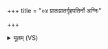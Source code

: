 +++
title = "०४ प्रातःप्रातर्गृहपतिर्नो अग्निः"

+++
<details><summary>मूलम् (VS)</summary>

प्रा॒तःप्रा॑तर्गृ॒हप॑तिर्नो अ॒ग्निः सा॒यंसा॑यं सौमन॒सस्य॑ दा॒ता।  
वसो॑र्वसोर्वसु॒दान॑ ए॒धीन्धा॑नास्त्वा श॒तंहि॑मा ऋधेम ॥
</details>